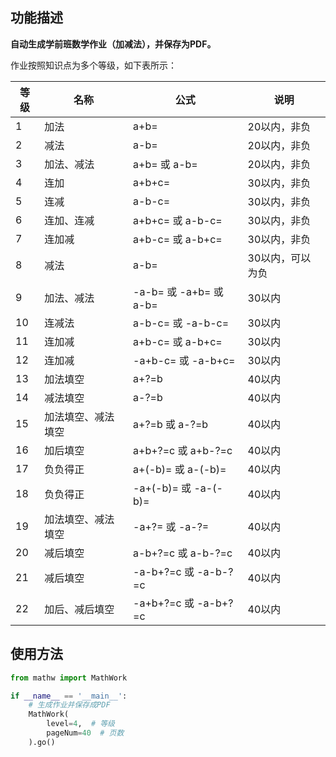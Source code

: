 ## 功能描述

**自动生成学前班数学作业（加减法），并保存为PDF。**

作业按照知识点为多个等级，如下表所示：

|等级|名称| 公式 | 说明|
|-|-|-|-|
|1|加法| a+b= | 20以内，非负|
|2|减法| a-b= | 20以内，非负|
|3|加法、减法| a+b= 或 a-b= | 20以内，非负|
|4|连加|a+b+c=| 30以内，非负|
|5|连减|a-b-c=| 30以内，非负|
|6|连加、连减| a+b+c= 或 a-b-c=| 30以内，非负|
|7|连加减| a+b-c= 或 a-b+c=| 30以内，非负|
|8|减法| a-b=| 30以内，可以为负|
|9|加法、减法| -a-b= 或 -a+b= 或 a-b=| 30以内|
|10|连减法| a-b-c= 或 -a-b-c= | 30以内|
|11|连加减| a+b-c= 或 a-b+c= | 30以内|
|12|连加减| -a+b-c= 或 -a-b+c= | 30以内|
|13|加法填空| a+?=b | 40以内|
|14|减法填空| a-?=b | 40以内|
|15|加法填空、减法填空| a+?=b 或 a-?=b | 40以内|
|16|加后填空|a+b+?=c 或 a+b-?=c| 40以内|
|17|负负得正| a+(-b)= 或 a-(-b)=| 40以内|
|18|负负得正| -a+(-b)= 或 -a-(-b)=| 40以内|
|19|加法填空、减法填空| -a+?= 或 -a-?=| 40以内|
|20|减后填空|a-b+?=c 或 a-b-?=c|40以内|
|21|减后填空|-a-b+?=c 或 -a-b-?=c| 40以内|
|22|加后、减后填空| -a+b+?=c 或 -a-b+?=c |40以内|

## 使用方法

```python
from mathw import MathWork

if __name__ == '__main__':
    # 生成作业并保存成PDF
    MathWork(
        level=4,  # 等级
        pageNum=40  # 页数
    ).go()
```
